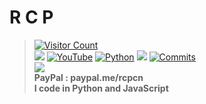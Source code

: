 # **R C P**<br>
> [![Visitor Count](https://profile-counter.glitch.me/{rcp6969}/count.svg)](https://www.youtube.com/VENAX59)<br>
> [![](https://komarev.com/ghpvc/?username=rcp6969)](https://www.youtube.com/channel/UCVjNigF3m2f1NbCMZd1HW_A)
> [![YouTube](https://img.shields.io/badge/-V%20E%20N%20A%20X-000000?style=flat&logo=youtube)](https://www.youtube.com/channel/UCVjNigF3m2f1NbCMZd1HW_A)
> [![Python](https://img.shields.io/badge/-Python-000000?style=flat&logo=python)](https://www.youtube.com/channel/UCVjNigF3m2f1NbCMZd1HW_A)
> [![](https://github-readme-stats.vercel.app/api/top-langs?username=rcp6969&show_icons=true&locale=en&theme=midnight-purple)](https://youtube.com/VENAX59)
[![Commits](https://github-readme-stats.vercel.app/api?username=rcp6969&include_all_commits=true&count_private=true&show_icons=true&theme=midnight-purple)](https://www.youtube.com/channel/UCVjNigF3m2f1NbCMZd1HW_A)<br>
> <img src="https://discord.c99.nl/widget/theme-4/849033128797536306.png"><br>
> **PayPal : paypal.me/rcpcn**<br>
> **I code in Python and JavaScript**<br>
